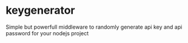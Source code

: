 # keygenerator
Simple but powerfull middleware to randomly generate api key and api password for your nodejs project
